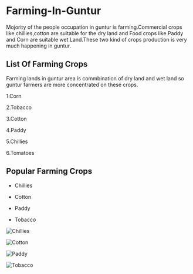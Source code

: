 # Farming-In-Guntur

Mojority of the people occupation in guntur is farming.Commercial crops like chillies,cotton are suitable for the dry land and Food crops like Paddy and Corn are suitable wet Land.These two kind of crops production is very much happening in guntur.
## List Of Farming Crops

Farming lands in guntur area is commbination of dry land and wet land so guntur farmers are more concentrated on these crops.

1.Corn

2.Tobacco

3.Cotton

4.Paddy

5.Chillies

6.Tomatoes

## Popular Farming Crops
* Chillies

* Cotton

* Paddy

* Tobacco

![Chillies](https://upload.wikimedia.org/wikipedia/en/f/f6/Andhra_Chillies.jpg)

![Cotton](https://upload.wikimedia.org/wikipedia/commons/thumb/6/68/CottonPlant.JPG/800px-CottonPlant.JPG)

![Paddy](https://upload.wikimedia.org/wikipedia/commons/thumb/8/85/2006_1002_nan_thailand_rice.jpg/220px-2006_1002_nan_thailand_rice.jpg)

![Tobacco](https://upload.wikimedia.org/wikipedia/commons/a/ae/Nicotiana_Tobacco_Plants_1909px.jpg)
